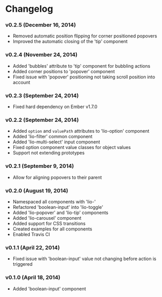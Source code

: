 # Changelog

### v0.2.5 (December 16, 2014)

* Removed automatic position flipping for corner positioned popovers
* Improved the automatic closing of the 'tip' component

### v0.2.4 (November 24, 2014)

* Added 'bubbles' attribute to 'tip' component for bubbling actions
* Added corner positions to 'popover' component
* Fixed issue with 'popover' positioning not taking scroll position into account

### v0.2.3 (September 24, 2014)

* Fixed hard dependency on Ember v1.7.0

### v0.2.2 (September 24, 2014)

* Added `option` and `valuePath` attributes to 'lio-option' component
* Added 'lio-filter' common component
* Added 'lio-multi-select' input component
* Fixed option component value classes for object values
* Support not extending prototypes

### v0.2.1 (September 9, 2014)

* Allow for aligning popovers to their parent

### v0.2.0 (August 19, 2014)

* Namespaced all components with 'lio-'
* Refactored 'boolean-input' into 'lio-toggle'
* Added 'lio-popover' and 'lio-tip' components
* Added 'lio-carousel' component
* Added support for CSS transitions
* Created examples for all components
* Enabled Travis CI

### v0.1.1 (April 22, 2014)

* Fixed issue with 'boolean-input' value not changing before action is triggered

### v0.1.0 (April 18, 2014)

* Added 'boolean-input' component

